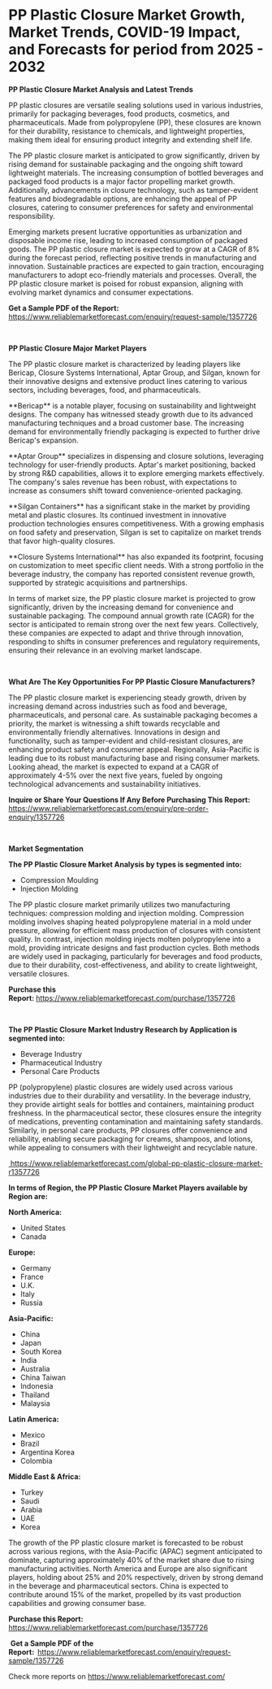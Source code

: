 <p><h1>PP Plastic Closure Market Growth, Market Trends, COVID-19 Impact, and Forecasts for period from 2025 - 2032</h1></p><p><strong>PP Plastic Closure Market Analysis and Latest Trends</strong></p>
<p><p>PP plastic closures are versatile sealing solutions used in various industries, primarily for packaging beverages, food products, cosmetics, and pharmaceuticals. Made from polypropylene (PP), these closures are known for their durability, resistance to chemicals, and lightweight properties, making them ideal for ensuring product integrity and extending shelf life.</p><p>The PP plastic closure market is anticipated to grow significantly, driven by rising demand for sustainable packaging and the ongoing shift toward lightweight materials. The increasing consumption of bottled beverages and packaged food products is a major factor propelling market growth. Additionally, advancements in closure technology, such as tamper-evident features and biodegradable options, are enhancing the appeal of PP closures, catering to consumer preferences for safety and environmental responsibility.</p><p>Emerging markets present lucrative opportunities as urbanization and disposable income rise, leading to increased consumption of packaged goods. The PP plastic closure market is expected to grow at a CAGR of 8% during the forecast period, reflecting positive trends in manufacturing and innovation. Sustainable practices are expected to gain traction, encouraging manufacturers to adopt eco-friendly materials and processes. Overall, the PP plastic closure market is poised for robust expansion, aligning with evolving market dynamics and consumer expectations.</p></p>
<p><strong>Get a Sample PDF of the Report:&nbsp;</strong> <a href="https://www.reliablemarketforecast.com/enquiry/request-sample/1357726?utm_campaign=1893&utm_medium=2&utm_source=Github&utm_content=ia&utm_term=01022025&utm_id=pp-plastic-closure">https://www.reliablemarketforecast.com/enquiry/request-sample/1357726</a></p>
<p>&nbsp;</p>
<p><strong>PP Plastic Closure Major Market Players</strong></p>
<p><p>The PP plastic closure market is characterized by leading players like Bericap, Closure Systems International, Aptar Group, and Silgan, known for their innovative designs and extensive product lines catering to various sectors, including beverages, food, and pharmaceuticals.</p><p>**Bericap** is a notable player, focusing on sustainability and lightweight designs. The company has witnessed steady growth due to its advanced manufacturing techniques and a broad customer base. The increasing demand for environmentally friendly packaging is expected to further drive Bericap's expansion.</p><p>**Aptar Group** specializes in dispensing and closure solutions, leveraging technology for user-friendly products. Aptar's market positioning, backed by strong R&D capabilities, allows it to explore emerging markets effectively. The company's sales revenue has been robust, with expectations to increase as consumers shift toward convenience-oriented packaging.</p><p>**Silgan Containers** has a significant stake in the market by providing metal and plastic closures. Its continued investment in innovative production technologies ensures competitiveness. With a growing emphasis on food safety and preservation, Silgan is set to capitalize on market trends that favor high-quality closures.</p><p>**Closure Systems International** has also expanded its footprint, focusing on customization to meet specific client needs. With a strong portfolio in the beverage industry, the company has reported consistent revenue growth, supported by strategic acquisitions and partnerships.</p><p>In terms of market size, the PP plastic closure market is projected to grow significantly, driven by the increasing demand for convenience and sustainable packaging. The compound annual growth rate (CAGR) for the sector is anticipated to remain strong over the next few years. Collectively, these companies are expected to adapt and thrive through innovation, responding to shifts in consumer preferences and regulatory requirements, ensuring their relevance in an evolving market landscape.</p></p>
<p>&nbsp;</p>
<p><strong>What Are The Key Opportunities For PP Plastic Closure Manufacturers?</strong></p>
<p><p>The PP plastic closure market is experiencing steady growth, driven by increasing demand across industries such as food and beverage, pharmaceuticals, and personal care. As sustainable packaging becomes a priority, the market is witnessing a shift towards recyclable and environmentally friendly alternatives. Innovations in design and functionality, such as tamper-evident and child-resistant closures, are enhancing product safety and consumer appeal. Regionally, Asia-Pacific is leading due to its robust manufacturing base and rising consumer markets. Looking ahead, the market is expected to expand at a CAGR of approximately 4-5% over the next five years, fueled by ongoing technological advancements and sustainability initiatives.</p></p>
<p><strong>Inquire or Share Your Questions If Any Before Purchasing This Report:</strong> <a href="https://www.reliablemarketforecast.com/enquiry/pre-order-enquiry/1357726?utm_campaign=1893&utm_medium=2&utm_source=Github&utm_content=ia&utm_term=01022025&utm_id=pp-plastic-closure">https://www.reliablemarketforecast.com/enquiry/pre-order-enquiry/1357726</a></p>
<p>&nbsp;</p>
<p><strong>Market Segmentation</strong></p>
<p><strong>The PP Plastic Closure Market Analysis by types is segmented into:</strong></p>
<p><ul><li>Compression Moulding</li><li>Injection Molding</li></ul></p>
<p><p>The PP plastic closure market primarily utilizes two manufacturing techniques: compression molding and injection molding. Compression molding involves shaping heated polypropylene material in a mold under pressure, allowing for efficient mass production of closures with consistent quality. In contrast, injection molding injects molten polypropylene into a mold, providing intricate designs and fast production cycles. Both methods are widely used in packaging, particularly for beverages and food products, due to their durability, cost-effectiveness, and ability to create lightweight, versatile closures.</p></p>
<p><strong>Purchase this Report:&nbsp;</strong><a href="https://www.reliablemarketforecast.com/purchase/1357726?utm_campaign=1893&utm_medium=2&utm_source=Github&utm_content=ia&utm_term=01022025&utm_id=pp-plastic-closure">https://www.reliablemarketforecast.com/purchase/1357726</a></p>
<p>&nbsp;</p>
<p><strong>The PP Plastic Closure Market Industry Research by Application is segmented into:</strong></p>
<p><ul><li>Beverage Industry</li><li>Pharmaceutical Industry</li><li>Personal Care Products</li></ul></p>
<p><p>PP (polypropylene) plastic closures are widely used across various industries due to their durability and versatility. In the beverage industry, they provide airtight seals for bottles and containers, maintaining product freshness. In the pharmaceutical sector, these closures ensure the integrity of medications, preventing contamination and maintaining safety standards. Similarly, in personal care products, PP closures offer convenience and reliability, enabling secure packaging for creams, shampoos, and lotions, while appealing to consumers with their lightweight and recyclable nature.</p></p>
<p><a href="https://www.reliablemarketforecast.com/global-pp-plastic-closure-market-r1357726?utm_campaign=1893&utm_medium=2&utm_source=Github&utm_content=ia&utm_term=01022025&utm_id=pp-plastic-closure">&nbsp;https://www.reliablemarketforecast.com/global-pp-plastic-closure-market-r1357726</a></p>
<p><strong>In terms of Region, the PP Plastic Closure Market Players available by Region are:</strong></p>
<p>
    <p> <strong> North America: </strong>
        <ul>
            <li>United States</li>
            <li>Canada</li>
        </ul>
        </p> 
    <p> <strong> Europe: </strong>
        <ul>
            <li>Germany</li>
            <li>France</li>
            <li>U.K.</li>
            <li>Italy</li>
            <li>Russia</li>
        </ul>
        </p> 
    <p> <strong> Asia-Pacific: </strong>
        <ul>
            <li>China</li>
            <li>Japan</li>
            <li>South Korea</li>
            <li>India</li>
            <li>Australia</li>
            <li>China Taiwan</li>
            <li>Indonesia</li>
            <li>Thailand</li>
            <li>Malaysia</li>
        </ul>
        </p> 
    <p> <strong> Latin America: </strong>
        <ul>
            <li>Mexico</li>
            <li>Brazil</li>
            <li>Argentina Korea</li>
            <li>Colombia</li>
        </ul>
        </p> 
    <p> <strong> Middle East & Africa: </strong>
        <ul>
            <li>Turkey</li>
            <li>Saudi</li>
            <li>Arabia</li>
            <li>UAE</li>
            <li>Korea</li>
        </ul>
    </p>
    </p>
<p><p>The growth of the PP plastic closure market is forecasted to be robust across various regions, with the Asia-Pacific (APAC) segment anticipated to dominate, capturing approximately 40% of the market share due to rising manufacturing activities. North America and Europe are also significant players, holding about 25% and 20% respectively, driven by strong demand in the beverage and pharmaceutical sectors. China is expected to contribute around 15% of the market, propelled by its vast production capabilities and growing consumer base.</p></p>
<p><strong>Purchase this Report: </strong><a href="https://www.reliablemarketforecast.com/purchase/1357726?utm_campaign=1893&utm_medium=2&utm_source=Github&utm_content=ia&utm_term=01022025&utm_id=pp-plastic-closure">https://www.reliablemarketforecast.com/purchase/1357726</a></p>
<p>&nbsp;<strong>Get a Sample PDF of the Report:&nbsp;&nbsp;</strong><a href="https://www.reliablemarketforecast.com/enquiry/request-sample/1357726?utm_campaign=1893&utm_medium=2&utm_source=Github&utm_content=ia&utm_term=01022025&utm_id=pp-plastic-closure">https://www.reliablemarketforecast.com/enquiry/request-sample/1357726</a></p>
<p><strong></strong></p>
<p>Check more reports on <a href="https://www.reliablemarketforecast.com/?utm_campaign=1893&utm_medium=2&utm_source=Github&utm_content=ia&utm_term=01022025&utm_id=pp-plastic-closure">https://www.reliablemarketforecast.com/</a></p>